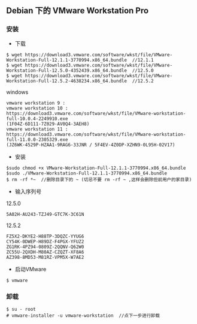 ## Debian 下的 VMware Workstation Pro

### 安装

+ 下载

```
$ wget https://download3.vmware.com/software/wkst/file/VMware-Workstation-Full-12.1.1-3770994.x86_64.bundle  //12.1.1
$ wget https://download3.vmware.com/software/wkst/file/VMware-Workstation-Full-12.5.0-4352439.x86_64.bundle  //12.5.0
$ wget https://download3.vmware.com/software/wkst/file/VMware-Workstation-Full-12.5.2-4638234.x86_64.bundle  //12.5.2
```
windows 

```
vmware workstation 9 : 
vmware workstation 10 : https://download3.vmware.com/software/wkst/file/VMware-workstation-full-10.0.4-2249910.exe
(1F04Z-6D111-7Z029-AV0Q4-3AEH8)
vmware workstation 11 : https://download3.vmware.com/software/wkst/file/VMware-workstation-full-11.0.0-2305329.exe
(JZ6WK-4529P-HZAA1-9RAG6-33JNR / 5F4EV-4Z0DP-XZHN9-0L95H-02V17) 
```
+ 安装

```
$sudo chmod +x VMware-Workstation-Full-12.1.1-3770994.x86_64.bundle
$sudo ./VMware-Workstation-Full-12.1.1-3770994.x86_64.bundle
$ rm -rf *~  //删除目录下的 ~ (切忌不要 rm -rf ~ ,这样会删除但前用户的家目录)
```
+ 输入序列号

12.5.0

```
5A02H-AU243-TZJ49-GTC7K-3C61N
```

12.5.2 

```
FZ5X2-DKYE2-H88TP-3DQZC-YYUG6
CY54K-0DWEP-H89DZ-F4PGX-YFUZ2
ZG1RK-4PZ94-0809Z-2QQNV-Q62W0
ZC55U-2QXDH-M80AZ-CZQZT-XF8A6
AZ398-8MD53-M81RZ-VPM5X-W7AE2
```

+ 启动VMware

```$ vmware```

### 卸载

```
$ su - root
# vmware-installer -u vmware-workstation  //点下一步进行卸载
```
